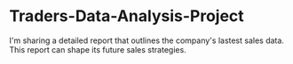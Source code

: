 # Traders-Data-Analysis-Project
I'm sharing a detailed report that outlines the company's lastest sales data. This report can shape its future sales strategies.
